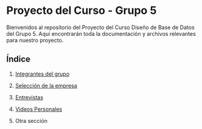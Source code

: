 # Proyecto del Curso - Grupo 5

Bienvenidos al repositorio del Proyecto del Curso Diseño de Base de Datos del Grupo 5. Aquí encontrarán toda la documentación y archivos relevantes para nuestro proyecto.

## Índice

1. [Integrantes del grupo](01.Integrantes/Integrantes.md)

2. [Selección de la empresa](02.Selección%20de%20la%20empresa/SeleccionEmpresa.md)

3. [Entrevistas](03.Entrevistas/Entrevistas.md)

4. [Videos Personales](04.Videos%20Personales/Videos%20Personales.md)
   
5. Otra sección
